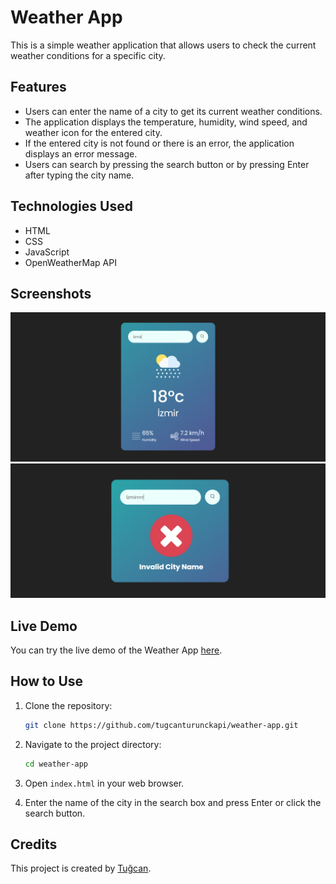 # Weather App

This is a simple weather application that allows users to check the current weather conditions for a specific city.

## Features

- Users can enter the name of a city to get its current weather conditions.
- The application displays the temperature, humidity, wind speed, and weather icon for the entered city.
- If the entered city is not found or there is an error, the application displays an error message.
- Users can search by pressing the search button or by pressing Enter after typing the city name.

## Technologies Used

- HTML
- CSS
- JavaScript
- OpenWeatherMap API

## Screenshots

![Screenshot](screenshots/Screenshot_1.png) 
![Screenshot](screenshots/Screenshot_2.png) 


## Live Demo

You can try the live demo of the Weather App [here](https://weather-app-sooty-nine-32.vercel.app/).


## How to Use

1. Clone the repository:

   ```bash
   git clone https://github.com/tugcanturunckapi/weather-app.git
   ```

2. Navigate to the project directory:

   ```bash
   cd weather-app
   ```

3. Open `index.html` in your web browser.

4. Enter the name of the city in the search box and press Enter or click the search button.

## Credits

This project is created by [Tuğcan](https://github.com/tugcanturunckapi).
